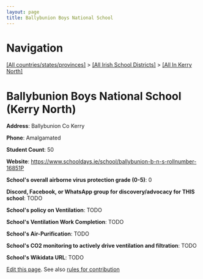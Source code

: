 ```yaml
---
layout: page
title: Ballybunion Boys National School
---
```

# Navigation

[[All countries/states/provinces]](../../..) > [[All Irish School Districts]](../..) > [[All In Kerry North]](..)

# Ballybunion Boys National School (Kerry North)

**Address**: Ballybunion Co Kerry

**Phone**: Amalgamated

**Student Count**: 50

**Website**: <https://www.schooldays.ie/school/ballybunion-b-n-s-rollnumber-16851P>

**School's overall airborne virus protection grade (0-5)**: 0

**Discord, Facebook, or WhatsApp group for discovery/advocacy for THIS school**: TODO

**School's policy on Ventilation**: TODO

**School's Ventilation Work Completion**: TODO

**School's Air-Purification**: TODO

**School's CO2 monitoring to actively drive ventilation and filtration**: TODO

**School's Wikidata URL**: TODO


[Edit this page](https://github.com/ventilate-schools/Ireland/edit/main/./Kerry_North/Ballybunion_Boys_National_School.md). See also [rules for contribution](../../../contribution-rules/)